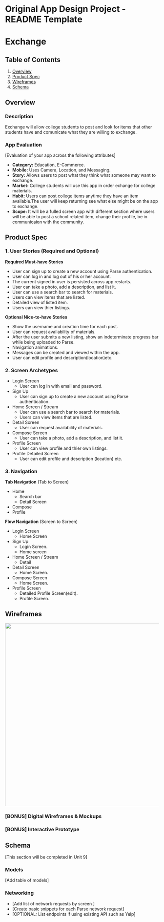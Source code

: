 Original App Design Project - README Template
===

# Exchange

## Table of Contents
1. [Overview](#Overview)
1. [Product Spec](#Product-Spec)
1. [Wireframes](#Wireframes)
2. [Schema](#Schema)

## Overview
### Description
Exchange will allow college students to post and look for items that other students have and comunicate what they are willing to exchange.

### App Evaluation
[Evaluation of your app across the following attributes]
- **Category:** Education, E-Commerce.
- **Mobile:** Uses Camera, Location, and Messaging.
- **Story:** Allows users to post what they think what someone may want to exchange.
- **Market:** College students will use this app in order echange for college materials.
- **Habit:** Users can post college items anytime they have an item available.The user will keep returning see what else might be on the app to exchange.
- **Scope:** It will be a fulled screen app with different section where users will be able to post a school related item, change their profile, be in communicaion with the community.

## Product Spec

### 1. User Stories (Required and Optional)

**Required Must-have Stories**

* User can sign up to create a new account using Parse authentication.
* User can log in and log out of his or her account.
* The current signed in user is persisted across app restarts.
* User can take a photo, add a description, and list it.
* User can use a search bar to search for materials.
* Users can view items that are listed.
* Detailed view of listed item.
* Users can view thier listings.

**Optional Nice-to-have Stories**

* Show the username and creation time for each post.
* User can request availability of materials.
* After the user submits a new listing, show an indeterminate progress bar while being uploaded to Parse.
* Navigation animations.
* Messages can be created and viewed within the app.
* User can edit profile and description(location)etc.

### 2. Screen Archetypes

* Login Screen
   * User can log in with email and password.
* Sign Up
    * User can sign up to create a new account using Parse authentication.
* Home Screen / Stream
   * User can use a search bar to search for materials.
   * Users can view items that are listed.
* Detail Screen
   * User can request availability of materials.
* Compose Screen
   * User can take a photo, add a description, and list it.
* Profile Screen
   * User can view profile and thier own listings.
* Profile Detailed Screen
   * User can edit profile and description (location) etc.

### 3. Navigation

**Tab Navigation** (Tab to Screen)

* Home
  * Search bar
  * Detail Screen
* Compose
* Profile

**Flow Navigation** (Screen to Screen)

* Login Screen
    * Home Screen
* Sign Up
    * Login Screen.
    * Home screen
* Home Screen / Stream
   * Detail
* Detail Screen
   * Home Screen.
* Compose Screen
   * Home Screen.
* Profile Screen
   * Detailed Profile Screen(edit).
   * Profile Screen.

## Wireframes
<img src=https://imgur.com/626XVQq width=600>

### [BONUS] Digital Wireframes & Mockups

### [BONUS] Interactive Prototype

## Schema 
[This section will be completed in Unit 9]
### Models
[Add table of models]
### Networking
- [Add list of network requests by screen ]
- [Create basic snippets for each Parse network request]
- [OPTIONAL: List endpoints if using existing API such as Yelp]
